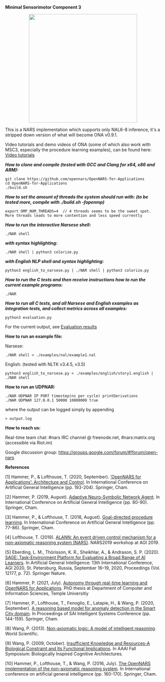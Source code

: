 **Minimal Sensorimotor Component 3**

<div style="text-align:center"><img src="https://user-images.githubusercontent.com/8284677/98208148-be83c800-1f34-11eb-8ab4-d6a0eb0eef77.png" height="350"></div>

This is a NARS implementation which supports only NAL6-8 inference, it's a stripped down version of what will become ONA v0.9.1.

Video tutorials and demo videos of ONA (some of which also work with MSC3, especially the procedure learning examples), can be found here: [Video tutorials](https://github.com/opennars/OpenNARS-for-Applications/wiki/Video-tutorials)

***How to clone and compile (tested with GCC and Clang for x64, x86 and ARM):***

```
git clone https://github.com/opennars/OpenNARS-for-Applications
cd OpenNARS-for-Applications
./build.sh
```

***How to set the amount of threads the system should run with: (to be tested more, compile with ./build.sh -fopenmp)***
```
export OMP_NUM_THREADS=4  // 4 threads seems to be the sweet spot. More threads leads to more contention and less speed currently
```

***How to run the interactive Narsese shell:***

```
./NAR shell
```

***with syntax highlighting:***

```
./NAR shell | python3 colorize.py
```

***with English NLP shell and syntax highlighting:***

```
python3 english_to_narsese.py | ./NAR shell | python3 colorize.py
```

***How to run the C tests and then receive instructions how to run the current example programs:***

```
./NAR
```

***How to run all C tests, and all Narsese and English examples as integration tests, and collect metrics across all examples:***

```
python3 evaluation.py
```

For the current output, see [Evaluation results](https://github.com/opennars/OpenNARS-for-Applications/wiki/Evaluation-Results-(Tests,-metrics))

**How to run an example file:**

Narsese:

```
./NAR shell < ./examples/nal/example1.nal
```

English: (tested with NLTK v3.4.5, v3.5)

```
python3 english_to_narsese.py < ./examples/english/story1.english | ./NAR shell
```

**How to run an UDPNAR:**

```
./NAR UDPNAR IP PORT timestep(ns per cycle) printDerivations
./NAR UDPNAR 127.0.0.1 50000 10000000 true
```

where the output can be logged simply by appending

```
> output.log
```

**How to reach us:**

Real-time team chat: #nars IRC channel @ freenode.net, #nars:matrix.org (accessible via Riot.im)

Google discussion group: https://groups.google.com/forum/#!forum/open-nars

**References**

[1] Hammer, P., & Lofthouse, T. (2020, September). [‘OpenNARS for Applications’: Architecture and Control](https://www.researchgate.net/publication/342713626_%27OpenNARS_for_Applications%27_Architecture_and_Control). In International Conference on Artificial General Intelligence (pp. 193-204). Springer, Cham.

[2] Hammer, P. (2019, August). [Adaptive Neuro-Symbolic Network Agent](http://agi-conf.org/2019/wp-content/uploads/2019/07/paper_15.pdf). In International Conference on Artificial General Intelligence (pp. 80-90). Springer, Cham.

[3] Hammer, P., & Lofthouse, T. (2018, August). [Goal-directed procedure learning](https://www.researchgate.net/publication/326525686_Goal-Directed_Procedure_Learning_11th_International_Conference_AGI_2018_Prague_Czech_Republic_August_22-25_2018_Proceedings). In International Conference on Artificial General Intelligence (pp. 77-86). Springer, Cham.

[4] Lofthouse, T. (2019). [ALANN: An event driven control mechanism for a non-axiomatic reasoning system (NARS)](https://cis.temple.edu/tagit/events/papers/Lofthouse.pdf). NARS2019 workshop at AGI 2019.

[5] Eberding, L. M., Thórisson, K. R., Sheikhlar, A., & Andrason, S. P. (2020). [SAGE: Task-Environment Platform for Evaluating a Broad Range of AI Learners](http://alumni.media.mit.edu/~kris/ftp/SAGE__Task_Environment_Platform_for_Evaluating_a_Broad_Range_of_AI_Learners.pdf). In Artificial General Intelligence: 13th International Conference, AGI 2020, St. Petersburg, Russia, September 16–19, 2020, Proceedings (Vol. 12177, p. 72). Springer Nature.

[6] Hammer, P. (2021, July). [Autonomy through real-time learning and OpenNARS for Applications](https://github.com/opennars/OpenNARS-for-Applications/files/6832325/Dissertation_PH_Submitted.pdf). PhD thesis at Department of Computer and Information Sciences, Temple Universitiy

[7] Hammer, P., Lofthouse, T., Fenoglio, E., Latapie, H., & Wang, P. (2020, September). [A reasoning based model for anomaly detection in the Smart City domain](https://www.researchgate.net/publication/335444390_A_reasoning_based_model_for_anomaly_detection_in_the_Smart_City_domain). In Proceedings of SAI Intelligent Systems Conference (pp. 144-159). Springer, Cham.

[8] Wang, P. (2013). [Non-axiomatic logic: A model of intelligent reasoning](https://www.worldscientific.com/worldscibooks/10.1142/8665). World Scientific.

[9] Wang, P. (2009, October). [Insufficient Knowledge and Resources-A Biological Constraint and Its Functional Implications](https://cis.temple.edu/~pwang/Publication/AIKR.pdf). In AAAI Fall Symposium: Biologically Inspired Cognitive Architectures.

[10] Hammer, P., Lofthouse, T., & Wang, P. (2016, July). [The OpenNARS implementation of the non-axiomatic reasoning system](https://cis.temple.edu/~pwang/Publication/OpenNARS.pdf). In International conference on artificial general intelligence (pp. 160-170). Springer, Cham.


